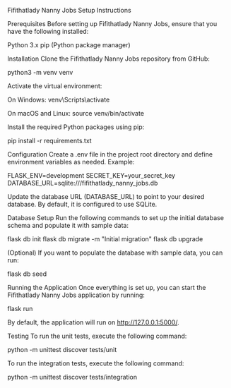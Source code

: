 Fifithatlady Nanny Jobs Setup Instructions

Prerequisites
Before setting up Fifithatlady Nanny Jobs, ensure that you have the following installed:

Python 3.x
pip (Python package manager)

Installation
Clone the Fifithatlady Nanny Jobs repository from GitHub:

python3 -m venv venv

Activate the virtual environment:

On Windows:
venv\Scripts\activate

On macOS and Linux:
source venv/bin/activate

Install the required Python packages using pip:

pip install -r requirements.txt

Configuration
Create a .env file in the project root directory and define environment variables as needed. Example:

FLASK_ENV=development
SECRET_KEY=your_secret_key
DATABASE_URL=sqlite:///fifithatlady_nanny_jobs.db

Update the database URL (DATABASE_URL) to point to your desired database. By default, it is configured to use SQLite.

Database Setup
Run the following commands to set up the initial database schema and populate it with sample data:

flask db init
flask db migrate -m "Initial migration"
flask db upgrade

(Optional) If you want to populate the database with sample data, you can run:

flask db seed

Running the Application
Once everything is set up, you can start the Fifithatlady Nanny Jobs application by running:

flask run

By default, the application will run on http://127.0.0.1:5000/.

Testing
To run the unit tests, execute the following command:

python -m unittest discover tests/unit

To run the integration tests, execute the following command:

python -m unittest discover tests/integration

